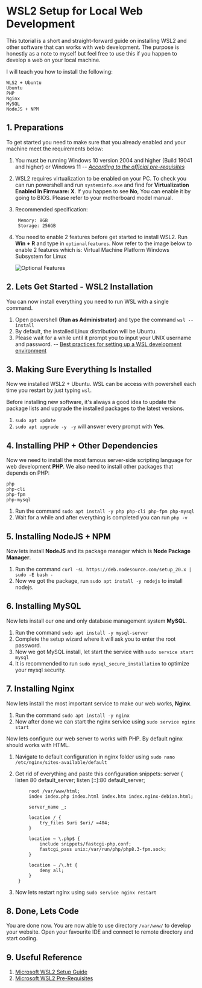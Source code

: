 
# WSL2 Setup for Local Web Development

This tutorial is a short and straight-forward guide on installing WSL2 and other software that can works with web development. The purpose is honestly as a note to myself but feel free to use this if you happen to develop a web on your local machine.

I will teach you how to install the following:

	WLS2 + Ubuntu
	Ubuntu
	PHP
	Nginx
	MySQL
	NodeJS + NPM

## 1. Preparations

To get started you need to make sure that you already enabled and your machine meet the requirements below:

1. You must be running Windows 10 version 2004 and higher (Build 19041 and higher) or Windows 11 -- 	*[According to the official pre-requisites](https://learn.microsoft.com/en-us/windows/wsl/install#prerequisites)*

2. WSL2 requires virtualization to be enabled on your PC. To check you can run powershell and run `systeminfo.exe` and find for **Virtualization Enabled In Firmware: X**. If you happen to see **No**, You can enable it by going to BIOS. Please refer to your motherboard model manual.

3. Recommended specification:

		Memory: 8GB
		Storage: 256GB

4. You need to enable 2 features before get started to install WSL2. Run **Win + R** and type in `optionalfeatures`. Now refer to the image below to enable 2 features which is:
		Virtual Machine Platform
		Windows Subsystem for Linux

	![Optional Features](https://i.imgur.com/Jp4C4pc.png)

## 2. Lets Get Started - WSL2 Installation

You can now install everything you need to run WSL with a single command.

1. Open powershell **(Run as Administrator)** and type the command `wsl --install`
2. By default, the installed Linux distribution will be Ubuntu.
3. Please wait for a while until it prompt you to input your UNIX username and password.
	-- [Best practices for setting up a WSL development environment](https://learn.microsoft.com/en-us/windows/wsl/setup/environment#set-up-your-linux-username-and-password)

## 3. Making Sure Everything Is Installed

Now we installed WSL2 + Ubuntu. WSL can be access with powershell each time you restart by just typing `wsl`.

Before installing new software, it's always a good idea to update the package lists and upgrade the installed packages to the latest versions.

1. `sudo apt update`
2. `sudo apt upgrade -y `
	`-y` will answer every prompt with **Yes**.

## 4. Installing PHP + Other Dependencies

Now we need to install the most famous server-side scripting language for web development **PHP**. We also need to install other packages that depends on PHP:

	php
	php-cli
	php-fpm
	php-mysql

1. Run the command `sudo apt install -y php php-cli php-fpm php-mysql`
2. Wait for a while and after everything is completed you can run `php -v`

## 5. Installing NodeJS + NPM

Now lets install **NodeJS** and its package manager which is **Node Package Manager**.

1. Run the command `curl -sL https://deb.nodesource.com/setup_20.x | sudo -E bash -`
2. Now we got the package, run `sudo apt install -y nodejs` to install nodejs.

## 6. Installing MySQL

Now lets install our one and only database management system **MySQL**. 

1. Run the command `sudo apt install -y mysql-server`
2. Complete the setup wizard where it will ask you to enter the root password.
3. Now we got MySQL install, let start the service with `sudo service start mysql`
4. It is recommended to run `sudo mysql_secure_installation` to optimize your mysql security.

## 7. Installing Nginx

Now lets install the most important service to make our web works, **Nginx**.

1. Run the command `sudo apt install -y nginx`
2. Now after done we can start the nginx service using `sudo service nginx start`

Now lets configure our web server to works with PHP. By default nginx should works with HTML.

1. Navigate to default configuration in nginx folder using `sudo nano /etc/nginx/sites-available/default`
2. Get rid of everything and paste this configuration snippets:
		server {
			listen 80 default_server;
        	listen [::]:80 default_server;
    
        	root /var/www/html;
        	index index.php index.html index.htm index.nginx-debian.html;
    
        	server_name _;
    
        	location / {
            	try_files $uri $uri/ =404;
        	}
    
        	location ~ \.php$ {
            	include snippets/fastcgi-php.conf;
            	fastcgi_pass unix:/var/run/php/php8.3-fpm.sock;
        	}
    
        	location ~ /\.ht {
            	deny all;
        	}
		}

3. Now lets restart nginx using `sudo service nginx restart`

## 8. Done, Lets Code

You are done now. You are now able to use directory `/var/www/` to develop your website. Open your favourite IDE and connect to remote directory and start coding.

## 9. Useful Reference

1. [Microsoft WSL2 Setup Guide](https://learn.microsoft.com/en-us/windows/wsl/setup/environment#set-up-your-linux-username-and-password)
2. [Microsoft WSL2 Pre-Requisites](https://learn.microsoft.com/en-us/windows/wsl/install#prerequisites)
